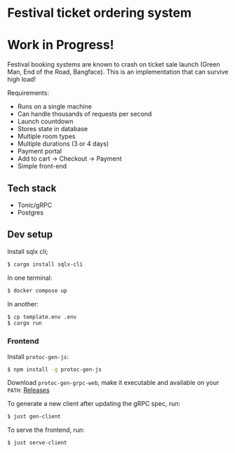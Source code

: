 # Festival ticket ordering system

# Work in Progress!

Festival booking systems are known to crash on ticket sale launch (Green Man, End of the Road, Bangface). This is an implementation that can survive high load!

Requirements:

- Runs on a single machine
- Can handle thousands of requests per second
- Launch countdown
- Stores state in database
- Multiple room types
- Multiple durations (3 or 4 days)
- Payment portal
- Add to cart -> Checkout -> Payment
- Simple front-end

## Tech stack

- Tonic/gRPC
- Postgres

## Dev setup

Install sqlx cli;

```bash
$ cargo install sqlx-cli
```

In one terminal:

```bash
$ docker compose up
```

In another:

```bash
$ cp template.env .env
$ cargo run
```

### Frontend

Install `protoc-gen-js`:

```bash
$ npm install -g protoc-gen-js
```

Download `protoc-gen-grpc-web`, make it executable and available on your `PATH`: [Releases](https://github.com/grpc/grpc-web/releases)

To generate a new client after updating the gRPC spec, run:

```bash
$ just gen-client
```

To serve the frontend, run:
```bash
$ just serve-client
```
